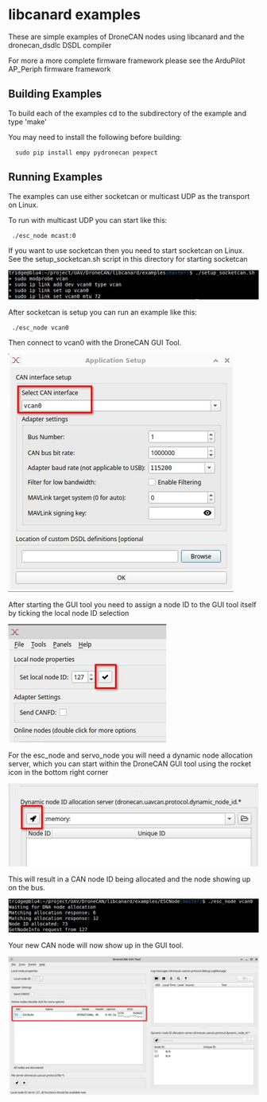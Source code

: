 # libcanard examples

These are simple examples of DroneCAN nodes using libcanard and the
dronecan_dsdlc DSDL compiler

For more a more complete firmware framework please see the ArduPilot
AP_Periph firmware framework

## Building Examples

To build each of the examples cd to the subdirectory of the example
and type 'make'

You may need to install the following before building:
```
  sudo pip install empy pydronecan pexpect
```

## Running Examples

The examples can use either socketcan or multicast UDP as the
transport on Linux.

To run with multicast UDP you can start like this:

```
 ./esc_node mcast:0
```

If you want to use socketcan then you need to start socketcan on
Linux. See the setup_socketcan.sh script in this directory for
starting socketcan

![setup_socketcan.sh](setup_socketcan.jpg "setup_socketcan.sh")

After socketcan is setup you can run an example like this:
```
 ./esc_node vcan0
```
Then connect to vcan0 with the DroneCAN GUI Tool.

![gui_connect_vcan0](gui_connect_vcan0.jpg "gui_connect_vcan0")

After starting the GUI tool you need to assign a node ID to the GUI
tool itself by ticking the local node ID selection

![gui_tick](gui_tick.jpg "gui_tick")

For the esc_node and servo_node you will need a dynamic node
allocation server, which you can start within the DroneCAN GUI tool
using the rocket icon in the bottom right corner

![gui_DNA](gui_DNA.jpg "gui_DNA")

This will result in a CAN node ID being allocated and the node showing
up on the bus.

![gui_ID_allocated](gui_ID_allocated.jpg "gui_ID_allocated")

Your new CAN node will now show up in the GUI tool.

![gui_running](gui_running.jpg "gui_running")
